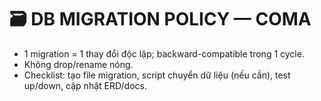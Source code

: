 # 🗃️ DB MIGRATION POLICY — COMA

- 1 migration = 1 thay đổi độc lập; backward-compatible trong 1 cycle.
- Không drop/rename nóng.
- Checklist: tạo file migration, script chuyển dữ liệu (nếu cần), test up/down, cập nhật ERD/docs.
